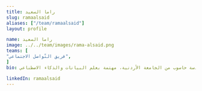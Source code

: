 ```yaml
---
title: راما السعيد
slug: ramaalsaid
aliases: ["/team/ramaalsaid"]
layout: profile

name: راما السعيد
image: ../../team/images/rama-alsaid.png
teams: [
"فريق التّواصل الاجتماعي",
]
bio: مهندسة ومطورة برمجيات، خريجة هندسة حاسوب من الجامعة الأردنية، مهتمة بعلم البيانات والذكاء الاصطناعي

linkedIn: ramaalsaid
---
```


